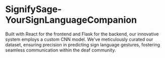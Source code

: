 # SignifySage-YourSignLanguageCompanion
Built with React for the frontend and Flask for the backend, our innovative system employs a custom CNN model. We've meticulously curated our dataset, ensuring precision in predicting sign language gestures, fostering seamless communication within the deaf community.

